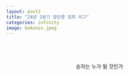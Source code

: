 ```yaml
---
layout: post2
title: "24년 2분기 장단콩 잉피 리그"
categories: infinity
image: bakunin.jpeg
---
```


<div id="contact" style="display: flex; flex-direction: column; align-items: center; text-align: center;">
  <h1 class="pageTitle"></h1>
    <a> 승자는 누가 될 것인가 </a>
</div>
